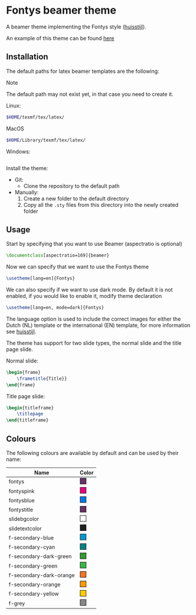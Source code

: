 # Fontys beamer theme

A beamer theme implementing the Fontys style ([huisstijl](https://fontys.nl/Fontys-Huisstijl-Positionering-en-profilering-1.htm)).

An example of this theme can be found [here](/example.pdf)

## Installation

The default paths for latex beamer templates are the following:

> [!NOTE]
> The default path may not exist yet, in that case you need to create it.

Linux:
```sh
$HOME/texmf/tex/latex/
```

MacOS
```sh
$HOME/Library/texmf/tex/latex/
```

Windows:
```sh

```

Install the theme:

- Git:
  - Clone the repository to the default path
- Manually:
  1. Create a new folder to the default directory
  2. Copy all the `.sty` files from this directory into the newly created folder

## Usage

Start by specifying that you want to use Beamer (aspectratio is optional)

```latex
\documentclass[aspectratio=169]{beamer}
```

Now we can specify that we want to use the Fontys theme

```latex
\usetheme[lang=en]{Fontys}
```

We can also specify if we want to use dark mode. By default it is not enabled, if you would like to enable it, modify theme declaration

```latex
\usetheme[lang=en, mode=dark]{Fontys}
```

The language option is used to include the correct images for either the Dutch (NL) template or the international (EN) template, for more information see [huisstijl](https://fontys.nl/Fontys-Huisstijl-Positionering-en-profilering-1.htm).

The theme has support for two slide types, the normal slide and the title page slide.

Normal slide:
```latex
\begin{frame}
    \frametitle{Title}}
\end{frame}
```

Title page slide:
```latex
\begin{titleframe}
    \titlepage
\end{titleframe}
```

## Colours

The following colours are available by default and can be used by their name:

| Name | Color |
| --- | --- |
| fontys |  ![fontys](images/fontys.png) |
| fontyspink | ![fontys](images/fontyspink.png) |
| fontysblue | ![fontys](images/fontysblue.png) |
| fontystitle | ![fontys](images/fontystitle.png)|
| slidebgcolor | ![fontys](images/slidebgcolor.png) |
| slidetextcolor| ![fontys](images/slidetextcolor.png) |
| f-secondary-blue | ![fontys](images/f-secondary-blue.png) |
| f-secondary-cyan | ![fontys](images/f-secondary-cyan.png) |
| f-secondary-dark-green | ![fontys](images/f-secondary-dark-green.png) |
| f-secondary-green | ![fontys](images/f-secondary-green.png) |
| f-secondary-dark-orange | ![fontys](images/f-secondary-dark-orange.png) |
| f-secondary-orange | ![fontys](images/f-secondary-orange.png) |
| f-secondary-yellow | ![fontys](images/f-secondary-yellow.png)| 
| f-grey | ![fontys](images/f-grey.png) |
